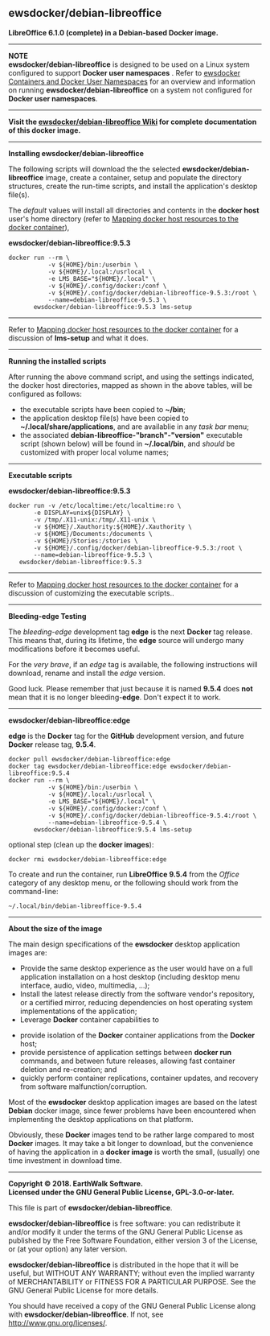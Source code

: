 ## ewsdocker/debian-libreoffice  

**LibreOffice 6.1.0 (complete) in a Debian-based Docker image.**  

____  

**NOTE**  
**ewsdocker/debian-libreoffice** is designed to be used on a Linux system configured to support **Docker user namespaces** .  Refer to [ewsdocker Containers and Docker User Namespaces](https://github.com/ewsdocker/ewsdocker.github.io/wiki/UserNS-Overview) for an overview and information on running **ewsdocker/debian-libreoffice** on a system not configured for **Docker user namespaces**.
____  

**Visit the [ewsdocker/debian-libreoffice Wiki](https://github.com/ewsdocker/debian-libreoffice/wiki/QuickStart) for complete documentation of this docker image.**  
____  

**Installing ewsdocker/debian-libreoffice**  

The following scripts will download the the selected **ewsdocker/debian-libreoffice** image, create a container, setup and populate the directory structures, create the run-time scripts, and install the application's desktop file(s).  

The _default_ values will install all directories and contents in the **docker host** user's home directory (refer to [Mapping docker host resources to the docker container](https://github.com/ewsdocker/debian-libreoffice/wiki/QuickStart#mapping)),  

**ewsdocker/debian-libreoffice:9.5.3**  
  
    docker run --rm \
               -v ${HOME}/bin:/userbin \
               -v ${HOME}/.local:/usrlocal \
               -e LMS_BASE="${HOME}/.local" \
               -v ${HOME}/.config/docker:/conf \
               -v ${HOME}/.config/docker/debian-libreoffice-9.5.3:/root \
               --name=debian-libreoffice-9.5.3 \
           ewsdocker/debian-libreoffice:9.5.3 lms-setup  

____  

Refer to [Mapping docker host resources to the docker container](https://github.com/ewsdocker/debian-libreoffice/wiki/QuickStart#mapping) for a discussion of **lms-setup** and what it does.  

____  

**Running the installed scripts**

After running the above command script, and using the settings indicated, the docker host directories, mapped as shown in the above tables, will be configured as follows:

+ the executable scripts have been copied to **~/bin**;  
+ the application desktop file(s) have been copied to **~/.local/share/applications**, and are availablie in any _task bar_ menu;  
+ the associated **debian-libreoffice-"branch"-"version"** executable script (shown below) will be found in **~/.local/bin**, and _should_ be customized with proper local volume names;  

____  

**Executable scripts**  

**ewsdocker/debian-libreoffice:9.5.3**
  
    docker run -v /etc/localtime:/etc/localtime:ro \
           -e DISPLAY=unix${DISPLAY} \
           -v /tmp/.X11-unix:/tmp/.X11-unix \
           -v ${HOME}/.Xauthority:${HOME}/.Xauthority \
           -v ${HOME}/Documents:/documents \
           -v ${HOME}/Stories:/stories \
           -v ${HOME}/.config/docker/debian-libreoffice-9.5.3:/root \
           --name=debian-libreoffice-9.5.3 \
       ewsdocker/debian-libreoffice:9.5.3  

____  
Refer to [Mapping docker host resources to the docker container](https://github.com/ewsdocker/debian-libreoffice/wiki/QuickStart#mapping) for a discussion of customizing the executable scripts..  

____  

**Bleeding-edge Testing**  

The _bleeding-edge_ development tag **edge** is the next **Docker** tag release.  This means that, during its lifetime, the **edge** source will undergo many modifications before it becomes useful.  

For the _very brave_, if an _edge_ tag is available, the following  instructions will download, rename and install the _edge_ version.  

Good luck.  Please remember that just because it is named **9.5.4** does **not** mean that it is no longer bleeding-**edge**. Don't expect it to work.

____  

**ewsdocker/debian-libreoffice:edge**  

**edge** is the **Docker** tag for the **GitHub** development version, and future **Docker** release tag, **9.5.4**.

    docker pull ewsdocker/debian-libreoffice:edge
    docker tag ewsdocker/debian-libreoffice:edge ewsdocker/debian-libreoffice:9.5.4
    docker run --rm \
               -v ${HOME}/bin:/userbin \
               -v ${HOME}/.local:/usrlocal \
               -e LMS_BASE="${HOME}/.local" \
               -v ${HOME}/.config/docker:/conf \
               -v ${HOME}/.config/docker/debian-libreoffice-9.5.4:/root \
               --name=debian-libreoffice-9.5.4 \
           ewsdocker/debian-libreoffice:9.5.4 lms-setup  

optional step (clean up the **docker images**):

    docker rmi ewsdocker/debian-libreoffice:edge  

To create and run the container, run **LibreOffice 9.5.4** from the _Office_ category of any desktop menu, or the following should work from the command-line:

    ~/.local/bin/debian-libreoffice-9.5.4  

____  

**About the size of the image**  

The main design specifications of the **ewsdocker** desktop application images are:  

  - Provide the same desktop experience as the user would have on a full application installation on a host desktop (including desktop menu interface, audio, video, multimedia, ...);  
  - Install the latest release directly from the software vendor's repository, or a certified mirror, reducing dependencies on host operating system implementations of the application;  
  - Leverage **Docker** container capabilities to  
   + provide isolation of the **Docker** container applications from the **Docker** host;  
   + provide persistence of application settings between **docker run** commands, and between future releases, allowing fast container deletion and re-creation; and  
   + quickly perform container replications, container updates, and recovery from software malfunction/corruption.  

Most of the **ewsdocker** desktop application images are based on the latest **Debian** docker image, since fewer problems have been encountered when implementing the desktop applications on that platform.  

Obviously, these **Docker** images tend to be rather large compared to most **Docker** images. It may take a bit longer to download, but the convenience of having the application in a **docker image** is worth the small, (usually) one time investment in download time.  

____  

**Copyright © 2018. EarthWalk Software.**  
**Licensed under the GNU General Public License, GPL-3.0-or-later.**  

This file is part of **ewsdocker/debian-libreoffice**.  

**ewsdocker/debian-libreoffice** is free software: you can redistribute 
it and/or modify it under the terms of the GNU General Public License 
as published by the Free Software Foundation, either version 3 of the 
License, or (at your option) any later version.  

**ewsdocker/debian-libreoffice** is distributed in the hope that it will 
be useful, but WITHOUT ANY WARRANTY; without even the implied warranty 
of MERCHANTABILITY or FITNESS FOR A PARTICULAR PURPOSE.  See the
GNU General Public License for more details.  

You should have received a copy of the GNU General Public License
along with **ewsdocker/debian-libreoffice**.  If not, see 
<http://www.gnu.org/licenses/>.  

